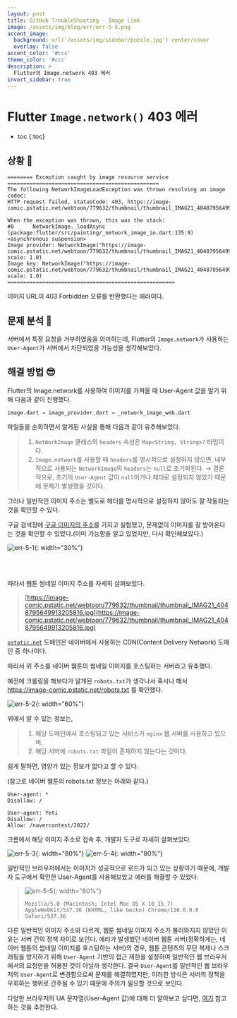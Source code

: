 ```yaml
---
layout: post
title: GitHub TroubleShooting - Image Link
image: /assets/img/blog/err/err-5-5.png
accent_image: 
  background: url('/assets/img/sidebar/puzzle.jpg') center/cover
  overlay: false
accent_color: '#ccc'
theme_color: '#ccc'
description: >
  Flutter의 Image.network 403 에러
invert_sidebar: true
---
```


# Flutter `Image.network()` 403 에러

* toc
{:toc}


## 상황 🤯

```
======== Exception caught by image resource service ================================================
The following NetworkImageLoadException was thrown resolving an image codec:
HTTP request failed, statusCode: 403, https://image-comic.pstatic.net/webtoon/779632/thumbnail/thumbnail_IMAG21_4048795649913205816.jpg

When the exception was thrown, this was the stack: 
#0      NetworkImage._loadAsync (package:flutter/src/painting/_network_image_io.dart:135:9)
<asynchronous suspension>
Image provider: NetworkImage("https://image-comic.pstatic.net/webtoon/779632/thumbnail/thumbnail_IMAG21_4048795649913205816.jpg", scale: 1.0)
Image key: NetworkImage("https://image-comic.pstatic.net/webtoon/779632/thumbnail/thumbnail_IMAG21_4048795649913205816.jpg", scale: 1.0)
=====================================================
```

이미지 URL이 403 Forbidden 오류를 반환했다는 에러이다.


## 문제 분석 🧐

서버에서 특정 요청을 거부하였음을 의미하는데, Flutter의 `Image.network`가 사용하는 `User-Agent`가 서버에서 차단되었을 가능성을 생각해보았다.


## 해결 방법 😎

Flutter의 Image.network를 사용하여 이미지를 가져올 때 User-Agent 값을 알기 위해 다음과 같이 진행했다.

`image.dart → image_provider.dart → _network_image_web.dart`

파일들을 순회하면서 알게된 사실을 통해 다음과 같이 유추해보았다.

> 1. `NetWorkImage` 클래스의 `headers` 속성은 `Map<String, String>?` 타입이다.
> 2. `Image.network`를 사용할 때 `headers`를 명시적으로 설정하지 않으면, 내부적으로 사용되는 `NetworkImage`의 `headers`는 `null`로 초기화된다.
> → 결론적으로, 초기의 `User-Agent` 값이 `null`이거나 제대로 설정되지 않았기 때문에 문제가 발생했을 것이다.

그러나 일반적인 이미지 주소는 별도로 헤더를 명시적으로 설정하지 않아도 잘 작동되는 것을 확인할 수 있다.

구글 검색창에 [구글 이미지의 주소](https://www.google.com/images/branding/googlelogo/1x/googlelogo_light_color_272x92dp.png)를 가지고 실험했고, 문제없이 이미지를 잘 받아온다는 것을 확인할 수 있었다.(이미 가능함을 알고 있었지만, 다시 확인해보았다.)

![err-5-1](/assets/img/blog/err/err-5-1.png){: width="30%"}

<br></br>

따라서 웹툰 썸네일 이미지 주소를 자세히 살펴보았다.

> [https://image-comic.pstatic.net/webtoon/779632/thumbnail/thumbnail_IMAG21_4048795649913205816.jpg](https://image-comic.pstatic.net/webtoon/779632/thumbnail/thumbnail_IMAG21_4048795649913205816.jpg)

[`pstatic.net`](http://pstatic.net) 도메인은 네이버에서 사용하는 CDN(Content Delivery Network) 도메인 중 하나이다.

따라서 위 주소를 네이버 웹툰의 썸네일 이미지를 호스팅하는 서버라고 유추했다.

예전에 크롤링을 해보다가 알게된 `robots.txt`가 생각나서 혹시나 해서 https://image-comic.pstatic.net/robots.txt 를 확인했다.

![err-5-2](/assets/img/blog/err/err-5-2.png){: width="60%"}

위에서 알 수 있는 정보는, 

> 1. 해당 도메인에서 호스팅되고 있는 서비스가 `nginx` 웹 서버를 사용하고 있으며, 
> 2. 해당 서버에 `robots.txt` 파일이 존재하지 않는다는 것이다.

쉽게 말하면, 영양가 있는 정보가 없다고 할 수 있다.

(참고로 네이버 웹툰의 robots.txt 정보는 아래와 같다.)

```
User-agent: *
Disallow: /

User-agent: Yeti
Disallow: /
Allow: /navercontest/2022/
```

크롬에서 해당 이미지 주소로 접속 후, 개발자 도구로 자세히 살펴보았다.

![err-5-3](/assets/img/blog/err/err-5-3.png){: width="80%"}
![err-5-4](/assets/img/blog/err/err-5-4.png){: width="80%"}

일반적인 브라우저에서는 이미지가 성공적으로 로드가 되고 있는 상황이기 때문에, 개발자 도구에서 확인한 User-Agent를 사용해보았고 에러를 해결할 수 있었다.

> ![err-5-5](/assets/img/blog/err/err-5-5.png){: width="80%"}
>
> `Mozilla/5.0 (Macintosh; Intel Mac OS X 10_15_7) AppleWebKit/537.36 (KHTML, like Gecko) Chrome/116.0.0.0 Safari/537.36`

다른 일반적인 이미지 주소와 다르게, 웹툰 썸네일 이미지 주소가 불러와지지 않았던 이유는 서버 간의 정책 차이로 보인다. 에러가 발생했던 네이버 웹툰 서버(정확하게는, 네이버 웹툰의 썸네일 이미지를 호스팅하는 서버)의 경우, 웹툰 콘텐츠의 무단 복제나 스크래핑을 방지하기 위해 `User-Agent` 기반의 접근 제한을 설정하여 일반적인 웹 브라우저에서의 요청만을 허용한 것이 아닐까 생각한다. 결국 `User-Agent`를 일반적인 웹 브라우저의 `User-Agent`로 변경함으로써 문제를 해결하였지만, 이러한 방식은 서버의 정책을 우회하는 행위로 간주될 수 있기 때문에 주의가 필요할 것으로 보인다.

다양한 브라우저의 UA 문자열(User-Agent 값)에 대해 더 알아보고 싶다면, [여기](https://developer.mozilla.org/en-US/docs/Web/HTTP/Headers/User-Agent) 참고하는 것을 추천한다.
